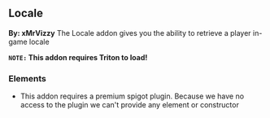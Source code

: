 ## Locale
**By: xMrVizzy**
The Locale addon gives you the ability to retrieve a player in-game locale
<br>

**`NOTE:` This addon requires Triton to load!**
<br>

### Elements
* This addon requires a premium spigot plugin. Because we have no access to the plugin we can't provide any element or constructor
